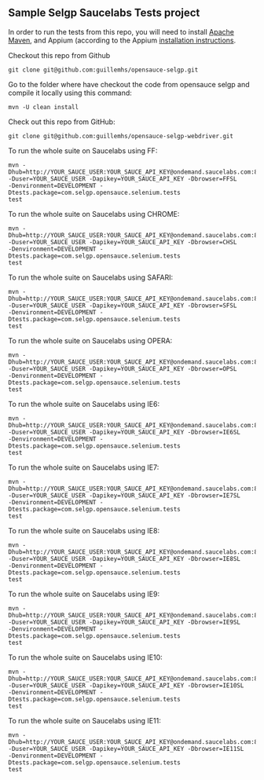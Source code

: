 Sample Selgp Saucelabs Tests project
---

In order to run the tests from this repo, you will need to install [Apache Maven](http://maven.apache.org), and Appium (according to the Appium [installation instructions](https://github.com/appium/appium).

Checkout this repo from Github

    git clone git@github.com:guillemhs/opensauce-selgp.git

Go to the folder where have checkout the code from opensauce selgp and compile it locally using this command:

    mvn -U clean install

Check out this repo from GitHub:

    git clone git@github.com:guillemhs/opensauce-selgp-webdriver.git

To run the whole suite on Saucelabs using FF:

    mvn -Dhub=http://YOUR_SAUCE_USER:YOUR_SAUCE_API_KEY@ondemand.saucelabs.com:80/wd/hub
    -Duser=YOUR_SAUCE_USER -Dapikey=YOUR_SAUCE_API_KEY -Dbrowser=FFSL
    -Denvironment=DEVELOPMENT -Dtests.package=com.selgp.opensauce.selenium.tests
    test

To run the whole suite on Saucelabs using CHROME:

    mvn -Dhub=http://YOUR_SAUCE_USER:YOUR_SAUCE_API_KEY@ondemand.saucelabs.com:80/wd/hub
    -Duser=YOUR_SAUCE_USER -Dapikey=YOUR_SAUCE_API_KEY -Dbrowser=CHSL
    -Denvironment=DEVELOPMENT -Dtests.package=com.selgp.opensauce.selenium.tests
    test

To run the whole suite on Saucelabs using SAFARI:

    mvn -Dhub=http://YOUR_SAUCE_USER:YOUR_SAUCE_API_KEY@ondemand.saucelabs.com:80/wd/hub
    -Duser=YOUR_SAUCE_USER -Dapikey=YOUR_SAUCE_API_KEY -Dbrowser=SFSL
    -Denvironment=DEVELOPMENT -Dtests.package=com.selgp.opensauce.selenium.tests
    test

To run the whole suite on Saucelabs using OPERA:

    mvn -Dhub=http://YOUR_SAUCE_USER:YOUR_SAUCE_API_KEY@ondemand.saucelabs.com:80/wd/hub
    -Duser=YOUR_SAUCE_USER -Dapikey=YOUR_SAUCE_API_KEY -Dbrowser=OPSL
    -Denvironment=DEVELOPMENT -Dtests.package=com.selgp.opensauce.selenium.tests
    test

To run the whole suite on Saucelabs using IE6:

    mvn -Dhub=http://YOUR_SAUCE_USER:YOUR_SAUCE_API_KEY@ondemand.saucelabs.com:80/wd/hub
    -Duser=YOUR_SAUCE_USER -Dapikey=YOUR_SAUCE_API_KEY -Dbrowser=IE6SL
    -Denvironment=DEVELOPMENT -Dtests.package=com.selgp.opensauce.selenium.tests
    test

To run the whole suite on Saucelabs using IE7:

    mvn -Dhub=http://YOUR_SAUCE_USER:YOUR_SAUCE_API_KEY@ondemand.saucelabs.com:80/wd/hub
    -Duser=YOUR_SAUCE_USER -Dapikey=YOUR_SAUCE_API_KEY -Dbrowser=IE7SL
    -Denvironment=DEVELOPMENT -Dtests.package=com.selgp.opensauce.selenium.tests
    test

To run the whole suite on Saucelabs using IE8:

    mvn -Dhub=http://YOUR_SAUCE_USER:YOUR_SAUCE_API_KEY@ondemand.saucelabs.com:80/wd/hub
    -Duser=YOUR_SAUCE_USER -Dapikey=YOUR_SAUCE_API_KEY -Dbrowser=IE8SL
    -Denvironment=DEVELOPMENT -Dtests.package=com.selgp.opensauce.selenium.tests
    test

To run the whole suite on Saucelabs using IE9:

    mvn -Dhub=http://YOUR_SAUCE_USER:YOUR_SAUCE_API_KEY@ondemand.saucelabs.com:80/wd/hub
    -Duser=YOUR_SAUCE_USER -Dapikey=YOUR_SAUCE_API_KEY -Dbrowser=IE9SL
    -Denvironment=DEVELOPMENT -Dtests.package=com.selgp.opensauce.selenium.tests
    test

To run the whole suite on Saucelabs using IE10:

    mvn -Dhub=http://YOUR_SAUCE_USER:YOUR_SAUCE_API_KEY@ondemand.saucelabs.com:80/wd/hub
    -Duser=YOUR_SAUCE_USER -Dapikey=YOUR_SAUCE_API_KEY -Dbrowser=IE10SL
    -Denvironment=DEVELOPMENT -Dtests.package=com.selgp.opensauce.selenium.tests
    test

To run the whole suite on Saucelabs using IE11:

    mvn -Dhub=http://YOUR_SAUCE_USER:YOUR_SAUCE_API_KEY@ondemand.saucelabs.com:80/wd/hub
    -Duser=YOUR_SAUCE_USER -Dapikey=YOUR_SAUCE_API_KEY -Dbrowser=IE11SL
    -Denvironment=DEVELOPMENT -Dtests.package=com.selgp.opensauce.selenium.tests
    test

